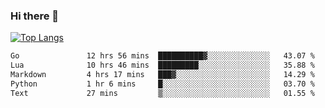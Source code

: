 ### Hi there 👋

<!--
**3Xpl0it3r/3Xpl0it3r** is a ✨ _special_ ✨ repository because its `README.md` (this file) appears on your GitHub profile.

Here are some ideas to get you started:

- 🔭 I’m currently working on ...
- 🌱 I’m currently learning ...
- 👯 I’m looking to collaborate on ...
- 🤔 I’m looking for help with ...
- 💬 Ask me about ...
- 📫 How to reach me: ...
- 😄 Pronouns: ...
- ⚡ Fun fact: ...
-->


[![Top Langs](https://github-readme-stats.vercel.app/api/top-langs/?username=3Xpl0it3r&layout=compact)](https://github.com/3Xpl0it3r/3Xpl0it3r)

<!--START_SECTION:waka-->

```txt
Go               12 hrs 56 mins  ██████████▓░░░░░░░░░░░░░░   43.07 %
Lua              10 hrs 46 mins  █████████░░░░░░░░░░░░░░░░   35.88 %
Markdown         4 hrs 17 mins   ███▓░░░░░░░░░░░░░░░░░░░░░   14.29 %
Python           1 hr 6 mins     █░░░░░░░░░░░░░░░░░░░░░░░░   03.70 %
Text             27 mins         ▒░░░░░░░░░░░░░░░░░░░░░░░░   01.55 %
```

<!--END_SECTION:waka-->
